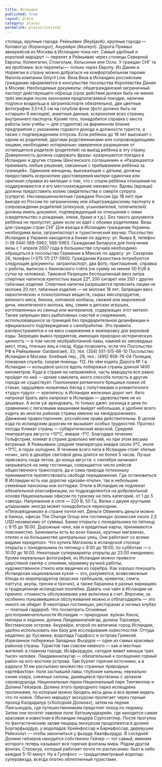 ```yaml
---
title: Исландия
published: true
layout: place
category: places
permalink: places/iceland/
---
```


столица, крупные города:
Рейкьявик (Reykjavik), крупные города — Копавогур (Kopavogur), Акурейри (Akureyri).
Дорога
Прямых авиарейсов из Москвы в Исландию пока нет. Самый удобный и короткий маршрут — перелет в Рейкьявик через столицы Северной Европы: Копенгаген, Стокгольм, Хельсинки или Осло. У граждан СНГ та же проблема: все перелеты — только через Европу.
Из Дании и Норвегии в страну можно добраться на комфортабельном пароме Naronia компании Smyril Line.
Виза
Виза в Исландию российским гражданам оформляется в консульстве посольства Королевства Дании в Москве. Необходимые документы: общегражданский заграничный паспорт действующего образца (срок действия должен быть не менее трёх месяцев после окончания предполагаемой поездки, наличие подписи владельца в загранпаспорте обязательно), две цветные фотографии 3,5×4,5 см на голубом фоне (фото должно быть не «старше» 6 месяцев), анкетные данные, ксерокопия всех страниц внутреннего паспорта. Кроме того, понадобится справка с места работы (или учёбы — для студентов) на фирменном бланке предприятия с указанием годового дохода и должности туриста, а также с подтверждением отпуска.
Если ребёнок до 18 лет выезжает с одним из родителей, другими родственниками или сопровождающими лицами, необходимо нотариально заверенное разрешение от остающегося родителя (родителей) на выезд ребёнка в эту страну. Доверенность должна содержать фразы: «разрешается поездка в Исландию и другие страны Шенгенского соглашения» и «Разрешается принимать любые решения, связанные с пребыванием ребёнка за границей».
Одинокие женщины, выезжающие с детьми, должны предоставить ксерокопию удостоверения матери-одиночки или оригинал справки из милиции о том, что с отцом ребёнка отношения не поддерживаются и его местонахождение неизвестно. Вдовы (вдовцы) должны предоставить копию свидетельства о смерти супруга (супруги).
Несовершеннолетние граждане России (до 18 лет) при выезде из России по заграничному или общегражданскому паспорту в сопровождении родителей (опекунов, усыновителей, попечителей) должны иметь документ, подтверждающий их отношения с ними (свидетельство о рождении, опеке, браке и т.д.). Без такого документа ребёнка не пропустят, даже если он едет с обоими родителями.
Визы для граждан стран СНГ
Для въезда в Исландию гражданам Украины необходима виза, загранпаспорт и туристический ваучер. Посольство Исландии в Украине находится в Киеве по адресу: ул. Якира 8, телефон (+38 044) 568-5962, 568-5963.
Гражданам Беларуси для получения визы с 1 апреля 2007 года в большинстве случаев необходимо обращаться в посольство Германии в Минске по адресу: ул. Сахарова 26, телефон (+375 17) 217-5900.
Гражданам Казахстана потребуются следующие документы: загранпаспорт, два фото, приглашение, справка с работы, выписка с банковского счёта (на сумму не менее 50 EUR в сутки на человека).
Таможня
Разрешен беспошлинный ввоз литра спиртных напитков крепостью выше 22°, 200 сигарет или 250 г других табачных изделий. Спиртные напитки разрешается провозить лицам не моложе 20 лет, табачные изделия — не моложе 18 лет.
Запрещен ввоз наркотических и психотропных веществ, сырых мясопродуктов, вяленого мяса, бекона, копченой колбасы, свежей или мороженой дичи, некипяченого молока, яиц, семян и детских игрушек, изготовленных из свинца или материалов, содержащих этот металл. Также запрещен ввоз рыболовных снастей и снаряжения, использовавшихся за границей без предварительной дезинфекции и официального подтверждения о санобработке. Это правило распространяется и на ввоз снаряжения и экипировку для верховой езды.
Запрещен вывоз предметов, имеющих природно-историческую ценность — в том числе необработанной лавы, камней из заповедных мест, птиц, птичьих яиц и гнезд.
Куда позвонить, если что
Посольство РФ в Рейкьявике: Gardastraeti, 33; тел. (354) 551-515-68-10
Посольство Исландии в Москве: Хлебный пер., 28; тел.: (495) 956-76-04
Полиция, пожарная служба, скорая помощь: 112.
На чём ездить
Дорога № 1 в Исландии — кольцевое шоссе вдоль побережья страны длиной 1400 километров. Куда в стране ни направляйся, часть маршрута все равно пройдет по ней — кроме самолета, иного способа попасть в другие города не существует.
Поклонники ритмичного бряцанья ложки об стакан, задушевно-коньячных бесед с попутчиками и романтичного «тудух-тудух» — крепитесь: в Исландии железных дорог нет.
Авто напрокат
Брать авто напрокат в Исландии — удовольствие не из дешевых. А если уж арендовать, то только джип: разница в цене по сравнению с легковыми машинами выйдет небольшая, а удобнее всего ездить во многих районах страны именно на «внедорожнике».
Движение правостороннее, российские права действительны. В целом езда по исландским дорогам не вызывает особых трудностей.
Прогноз погоды
Климат страны — субарктический морской. Средняя температура августа +10°C, января -1°C. Благодаря течению Гольфстрим, климат в стране довольно мягкий, но при этом весьма ветреный. В Рейкьявике средняя температура января около 0°C, июля +11°C, в горах холоднее. В течение всего лета в Исландии стоят «белые ночи», зато в декабре световой день длится не более 5 часов.
Лучше приезжать сюда летом, до конца августа: с сентября начинают закрываться на зиму гостиницы, сокращается число рейсов общественного транспорта, да и сама природа потихоньку принимается препятствовать свободе передвижения.
Где остановиться
В Исландии есть как дорогие «дизайн-отели», так и небольшие семейные пансионы или коттеджи. Отели в Исландии не подлежат обязательной классификации, но подразделяются на добровольной основе Национальным офисом по туризму на пять категорий, от 1 до 5 «звезд».
Напряжение в сети — 220 В, 50 Гц. Вилки с двумя круглыми штырьками: иногда может понадобиться переходник.
«Пятизвёздников» в стране почти нет.
Деньги
Обменять деньги можно в банках, офисах The Change Group или гостиницах (комиссия около 2,5 USD независимо от суммы). Банки открыты с понедельника по пятницу с 9:15 до 16:00.
Дорожные чеки, как и кредитные карты, принимаются повсеместно. Банкоматы есть во всех банках, крупных магазинах, отелях и на большинстве центральных улиц. Они работают со всеми видами «кредиток».
Что купить
Магазины в исландской столице открыты с понедельника по пятницу с 9:00 до 18:00, по субботам — с 10:00 до 16:00. Некоторые супермаркеты открыты до 23:00 ежедневно.
Кроме нереальных фотографий, из Исландии можно привезти шерстяной свитер с оленями, керамику ручной работы, художественное стекло или вещички из серебра.
Как хорошо покушать
Исландская национальная кухня — это, разумеется, всевозможные блюда из морепродуктов (морских гребешков, креветок, семги, палтуса, акулы, трески и прочих), а также баранина в разных вариациях и традиционная исландская похлебка.
Давать «на чай» в Исландии не принято: стоимость обслуживания уже включена в счет. Впрочем, за особенно понравившееся обслуживание можно и отблагодарить — это никого не обидит.
В некоторых гостиницах, ресторанах и ночных клубах — платный гардероб.
Что посмотреть
Основные достопримечательности Исландии — природные: вулкан Хекла, гейзеры и ледники, долина Ландманналейгар, долина Торсмерк, Вестманские острова.
Акурейри, второй по величине город Исландии, удобно использовать как базу для исследования окрестностей. Оттуда недалеко до Хусавика, водопада Годафосс и острова Гримсей.
Изрезанное побережье Западных Фьордов — один из самых красивых районов страны. Туристов там совсем немного — как и местных жителей: в главном городе, Исафьордуре, сегодня живет меньше трех тысяч человек.
Ландманналаугар — обязательный к посещению горный район на юго-востоке острова. Там бурлят горячие источники, а в радиусе 10 км рассыпано множество странных природных «артефактов»: поля застывшей лавы, глубокие каньоны, нереально синие озера, снежные склоны, дымящиеся проталины с запахом сероводорода.
Национальные парки
Национальный парк Тингвеллир и Долина Гейзеров. Долина этого природного парка испещрена тропинками, по которым можно бродить весь день и все время видеть что-то новое. Обычно маршрут экскурсии пролегает через горный проход Калдидалур («Холодная Долина»), затем на ледник Лангьокудль, где путешественникам предстоит поход по леднику. Затем они посетят лавовое поле Хатльмундахрейн, где находится самая красивая и известная в Исландии пещера Суртсхетлир. После прогулки по фантастическим залам пещеры экскурсия продолжится в долине Боргарфьордур, у водопадов Хрейнфоссар и Барнафоссар, деревушке Рейкхольт — чтобы закончиться у фьорда Хвалфьордур.
В соседней Долине гейзеров находится собственно Гейзер — тот самый, именем которого теперь называют все горячие фонтаны мира. Рядом другой фонтан, Строккур, который работает почти по расписанию: бьет в небо каждые 5-10 минут. Ну а Гуллфосс — тридцатиметровый водопад-суперзвезда, всегда плотно облепленный туристами.
